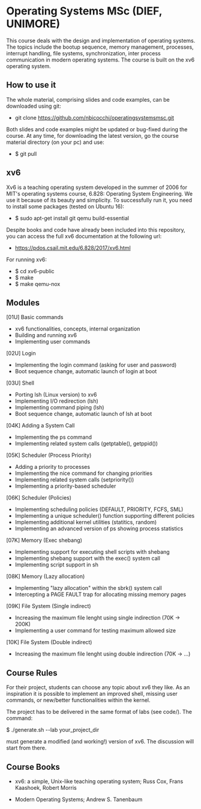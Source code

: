 # Operating Systems MSc (DIEF, UNIMORE) #
This course deals with the design and implementation of operating systems. 
The topics include the bootup sequence, memory management, processes, interrupt handling, file systems, 
synchronization, inter process communication in modern operating systems. 
The course is built on the xv6 operating system.


## How to use it ##
The whole material, comprising slides and code examples, can be downloaded using git:

* git clone https://github.com/nbicocchi/operatingsystemsmsc.git

Both slides and code examples might be updated or bug-fixed during the course. At any time, for downloading the
latest version, go the course material directory (on your pc) and use:

* $ git pull


## xv6 ##
Xv6 is a teaching operating system developed in the summer of 2006 for MIT's operating systems course, 6.828: Operating System Engineering. 
We use it because of its beauty and simplicity. To successfully run it, you need to install some packages (tested on Ubuntu 16):

* $ sudo apt-get install git qemu build-essential 

Despite books and code have already been included into this repository, you can access the full xv6 documentation at the following url:

* https://pdos.csail.mit.edu/6.828/2017/xv6.html

For running xv6:

* $ cd xv6-public
* $ make
* $ make qemu-nox


## Modules ##
[01U] Basic commands

* xv6 functionalities, concepts, internal organization
* Building and running xv6
* Implementing user commands

[02U] Login

* Implementing the login command (asking for user and password)
* Boot sequence change, automatic launch of login at boot

[03U] Shell

* Porting lsh (Linux version) to xv6
* Implementing I/O redirection (lsh)
* Implementing command piping (lsh)
* Boot sequence change, automatic launch of lsh at boot

[04K] Adding a System Call

* Implementing the ps command
* Implementing related system calls (getptable(), getppid())

[05K] Scheduler (Process Priority)

* Adding a priority to processes
* Implementing the nice command for changing priorities
* Implementing related system calls (setpriority())
* Implementing a priority-based scheduler

[06K] Scheduler (Policies)

* Implementing scheduling policies (DEFAULT, PRIORITY, FCFS, SML)
* Implementing a unique scheduler() function supporting different policies
* Implementing additional kernel utilities (statitics, random)
* Implementing an advanced version of ps showing process statistics

[07K] Memory (Exec shebang)

* Implementing support for executing shell scripts with shebang
* Implementing shebang support with the exec() system call
* Implementing script support in sh

[08K] Memory (Lazy allocation)

* Implementing "lazy allocation" within the sbrk() system call
* Intercepting a PAGE FAULT trap for allocating missing memory pages

[09K] File System (Single indirect)

* Increasing the maximum file lenght using single indirection (70K -> 200K)
* Implementing a user command for testing maximum allowed size

[10K] File System (Double indirect)

* Increasing the maximum file lenght using double indirection (70K -> ...)

## Course Rules ##
For their project, students can choose any topic about xv6 they like.
As an inspiration it is possible to implement an improved shell, missing user commands, or new/better functionalities
within the kernel.

The project has to be delivered in the same format of labs (see code/). The command: 

$ ./generate.sh --lab your_project_dir 

must generate a modified (and working!) version of xv6. The discussion will start from there.


## Course Books ##
* xv6: a simple, Unix-like teaching operating system; Russ Cox, Frans Kaashoek, Robert Morris 

* Modern Operating Systems; Andrew S. Tanenbaum 

